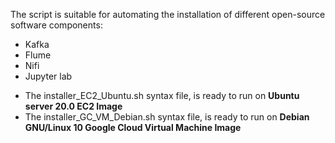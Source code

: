 The script is suitable for automating the installation of different open-source software components:
* Kafka
* Flume
* Nifi
* Jupyter lab

- The installer_EC2_Ubuntu.sh syntax file, is ready to run on **Ubuntu server 20.0 EC2 Image**
- The installer_GC_VM_Debian.sh syntax file, is ready to run on **Debian GNU/Linux 10 Google Cloud Virtual Machine Image**

